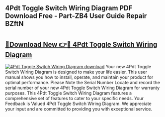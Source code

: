 ## 4Pdt Toggle Switch Wiring Diagram PDF Download Free - Part-ZB4 User Guide Repair BZftN

# <h2><a href="http://dfo6jo.blite.top/?on=4Pdt+Toggle+Switch+Wiring+Diagram">🔗Download New 👉🔴 4Pdt Toggle Switch Wiring Diagram</a></h2>

[![4Pdt Toggle Switch Wiring Diagram download](https://i.imgur.com/lujVjoI.png)](http://dfo6jo.blite.top/?on=4Pdt+Toggle+Switch+Wiring+Diagram)
Your new 4Pdt Toggle Switch Wiring Diagram is designed to make your life easier. This user manual shows you how to install, operate, and maintain your product for optimal performance. Please Note the Serial Number Locate and record the serial number of your new 4Pdt Toggle Switch Wiring Diagram for warranty purposes. This 4Pdt Toggle Switch Wiring Diagram features a comprehensive set of features to cater to your specific needs. Your Feedback is Valued 4Pdt Toggle Switch Wiring Diagram. We appreciate your input and are committed to providing you with exceptional service.
